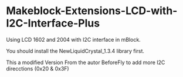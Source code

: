 # Makeblock-Extensions-LCD-with-I2C-Interface-Plus

Using LCD 1602 and 2004 with I2C interface in mBlock.

You should install the NewLiquidCrystal_1.3.4 library first.

This a modified Version From the autor BeforeFly to add more I2C direcctions (0x20 & 0x3F)

